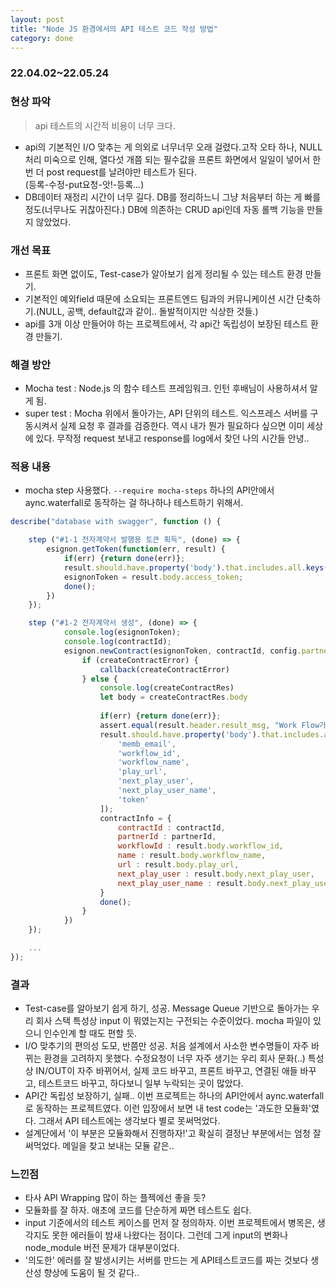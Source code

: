 ```yaml
---
layout: post
title: "Node JS 환경에서의 API 테스트 코드 작성 방법"
category: done
---
```

### 22.04.02~22.05.24
### 현상 파악

> api 테스트의 시간적 비용이 너무 크다.
- api의 기본적인 I/O 맞추는 게 의외로 너무너무 오래 걸렸다.고작 오타 하나, NULL처리 미숙으로 인해, 열다섯 개쯤 되는 필수값을 프론트 화면에서 일일이 넣어서 한 번 더 post request를 날려야만 테스트가 된다.<br>(등록-수정-put요청-앗!-등록...)
- DB데이터 재정리 시간이 너무 길다. DB를 정리하느니 그냥 처음부터 하는 게 빠를 정도(너무나도 귀찮아진다.) DB에 의존하는 CRUD api인데 자동 롤백 기능을 만들지 않았었다.

### 개선 목표
- 프론트 화면 없이도, Test-case가 알아보기 쉽게 정리될 수 있는 테스트 환경 만들기.
- 기본적인 예외field 때문에 소요되는 프론트엔드 팀과의 커뮤니케이션 시간 단축하기.(NULL, 공백, default값과 같이.. 돌발적이지만 식상한 것들.)
- api를 3개 이상 만들어야 하는 프로젝트에서, 각 api간 독립성이 보장된 테스트 환경 만들기.

### 해결 방안
- Mocha test : Node.js 의 함수 테스트 프레임워크. 인턴 후배님이 사용하셔서 알게 됨. 
- super test : Mocha 위에서 돌아가는, API 단위의 테스트. 익스프레스 서버를 구동시켜서 실제 요청 후 결과를 검증한다. 역시 내가 뭔가 필요하다 싶으면 이미 세상에 있다. 무작정 request 보내고 response를 log에서 찾던 나의 시간들 안녕..

### 적용 내용
- mocha step 사용했다. `--require mocha-steps` 하나의 API안에서 aync.waterfall로 동작하는 걸 하나하나 테스트하기 위해서.
```js
describe("database with swagger", function () {

    step ("#1-1 전자계약서 발행용 토큰 획득", (done) => {
        esignon.getToken(function(err, result) {
            if(err) {return done(err)};
            result.should.have.property('body').that.includes.all.keys(["access_token"]);
            esignonToken = result.body.access_token;
            done();
        })
    });

    step ("#1-2 전자계약서 생성", (done) => {
            console.log(esignonToken);
            console.log(contractId);
            esignon.newContract(esignonToken, contractId, config.partnerInput, (createContractError, createContractRes) => {
                if (createContractError) {
                    callback(createContractError)
                } else {
                    console.log(createContractRes)
                    let body = createContractRes.body
                    
                    if(err) {return done(err)};
                    assert.equal(result.header.result_msg, "Work Flow가 시작됩니다.");
                    result.should.have.property('body').that.includes.all.keys([
                        'memb_email',
                        'workflow_id',
                        'workflow_name',
                        'play_url',
                        'next_play_user',
                        'next_play_user_name',
                        'token'
                    ]);
                    contractInfo = {
                        contractId : contractId,
                        partnerId : partnerId,
                        workflowId : result.body.workflow_id,
                        name : result.body.workflow_name,
                        url : result.body.play_url,
                        next_play_user : result.body.next_play_user,
                        next_play_user_name : result.body.next_play_user_name
                    }
                    done();
                }
            })
    });

    ...
});
```

### 결과
- Test-case를 알아보기 쉽게 하기, 성공. Message Queue 기반으로 돌아가는 우리 회사 스택 특성상 input 이 뭐였는지는 구전되는 수준이었다. mocha 파일이 있으니 인수인계 할 때도 편할 듯.
- I/O 맞추기의 편의성 도모, 반쯤만 성공. 처음 설계에서 사소한 변수명들이 자주 바뀌는 환경을 고려하지 못했다. 수정요청이 너무 자주 생기는 우리 회사 문화(..) 특성상 IN/OUT이 자주 바뀌어서, 실제 코드 바꾸고, 프론트 바꾸고, 연결된 애들 바꾸고, 테스트코드 바꾸고, 하다보니 일부 누락되는 곳이 많았다.
- API간 독립성 보장하기, 실패.. 이번 프로젝트는 하나의 API안에서 aync.waterfall로 동작하는 프로젝트였다. 이런 입장에서 보면 내 test code는 '과도한 모듈화'였다. 그래서 API 테스트에는 생각보다 별로 못써먹었다.
- 설계단에서 '이 부분은 모듈화해서 진행하자!'고 확실히 결정난 부분에서는 엄청 잘 써먹었다. 메일을 찾고 보내는 모듈 같은..

### 느낀점
- 타사 API Wrapping 많이 하는 플젝에선 좋을 듯?
- 모듈화를 잘 하자. 애초에 코드를 단순하게 짜면 테스트도 쉽다.
- input 기준에서의 테스트 케이스를 먼저 잘 정의하자. 이번 프로젝트에서 병목은, 생각지도 못한 에러들이 밤새 나왔다는 점이다. 그런데 그게 input의 변화나 node_module 버전 문제가 대부분이었다.
- '의도한' 에러를 잘 발생시키는 서버를 만드는 게 API테스트코드를 짜는 것보다 생산성 향상에 도움이 될 것 같다..

